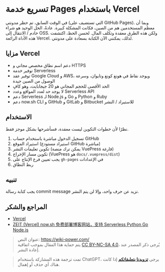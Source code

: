 # تسريع خدمة Pages باستخدام Vercel

في الوقت السابق، تم حظر مدونتي (التي تستضيف على GitHub Pages). وبما أن معظم المستخدمين هم من الصين، فكانت المشكلة كبيرة. 
عادةً، الحل الوحيد هو شراء خادم / الانتقال إلى OSS. ولكن هذه الطرق معقدة وتكلف المال.
لحسن الحظ، اكتشفت هذه الأداة الرائعة Vercel. لذلك، يمكنني الآن الكتابة بسعادة على مدونتي.

## مزايا Vercel

- دعم اسم نطاق مخصص مجاني و HTTPS
- توفير خدمة Serverless
- توفير عقد Google Cloud و AWS، ويوجد نقاط في هونغ كونغ وتايوان، وسرعة الوصول من الصين جيدة
- الحد الأقصى للحجم المجاني هو 20 جيجابايت، وهو كافٍ
- لا يوجد حد لعدد المواقع وعدد Serverless API
- دعم Serverless لـ Node.js و Go و Python و Ruby
- دعم now.sh CLI و GitHub و GitLab و Bitbucket للاستيراد / النشر

## الاستخدام

نظرًا لأن خطوات التكوين ليست معقدة، فسأشرحها بشكل موجز فقط.

1. تسجيل الدخول مباشرة باستخدام حساب GitHub
2. استيراد الموقع (استيراد مستودع GitHub مباشرة)
3. تكوين تعليمات النشر (يمكن ترك منصة VuePress فارغة)
4. تكوين مسار الإخراج (VuePress هو `docs/.vuepress/dist`)
5. يجب تعيين فرع الإنتاج على `gh-pages` في الإعدادات
6. ربط النطاق

## تنبيه

يجب كتابة رسالة commit message تزيد عن حرف واحد، وإلا لن يتم النشر.

## المراجع والشكر

- [Vercel](https://vercel.com/)
- [ZEIT (Vercel) now.sh 免费部署博客网站，支持 Serverless Python Go Node.js](https://wivwiv.com/post/zeit-use-guide/)

> عنوان النص: <https://wiki-power.com/>  
> يتم حماية هذا المقال بموجب اتفاقية [CC BY-NC-SA 4.0](https://creativecommons.org/licenses/by/4.0/deed.zh)، يُرجى ذكر المصدر عند إعادة النشر.

> تمت ترجمة هذه المشاركة باستخدام ChatGPT، يرجى [**تزويدنا بتعليقاتكم**](https://github.com/linyuxuanlin/Wiki_MkDocs/issues/new) إذا كانت هناك أي حذف أو إهمال.
